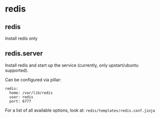 redis
=====

redis
-------

Install redis only

redis.server
---------------

Install redis and start up the service (currently, only upstart/ubuntu supported).

Can be configured via pillar:

    redis:
      home: /var/lib/redis
      user: redis
      port: 6777

For a list of all available options, look at: `redis/templates/redis.conf.jinja`